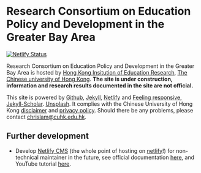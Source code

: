 # Research Consortium on Education Policy and Development in the Greater Bay Area

[![Netlify Status](https://api.netlify.com/api/v1/badges/d92c0faa-873c-4ad7-80b0-d059277f2b0c/deploy-status)](https://app.netlify.com/sites/hkier-remake/deploys)

Research Consortium on Education Policy and Development in the Greater Bay Area is hosted by [Hong Kong Insitution of Education Research](https://www.hkier.cuhk.edu.hk/en/index.asp), [The Chinese university of Hong Kong](http://www.cuhk.edu.hk/english/index.html). **The site is under construction, information and research results documented in the site are not official.**

This site is powered by [Github](https://github.com/), [Jekyll](https://jekyllrb.com/), [Netlify](https://www.netlify.com/) and [Feeling responsive](https://phlow.github.io/feeling-responsive/), [Jekyll-Scholar](https://phlow.github.io/feeling-responsive/). [Unsplash](https://unsplash.com/). It complies with the Chinese University of Hong Kong [disclaimer](http://www.cuhk.edu.hk/english/privacy.html) and [privacy policy](http://www.cuhk.edu.hk/english/disclaimer.html). Should there be any problems, please contact [chrislam@cuhk.edu.hk](mailto:chrislam@cuhk.edu.hk).

## Further development

- Develop [Netlify CMS](https://www.netlifycms.org/) (the whole point of hosting on [netlify](https://www.netlify.com/)!) for non-technical maintainer in the future, see official documentation [here](https://www.netlifycms.org/docs/jekyll/#header), and YouTube tutorial [here](https://www.youtube.com/watch?v=Qb8rxouArIg&list=PLWjCJDeWfDdcU8zbZZrr6L1zpf_2Eqt_w).
